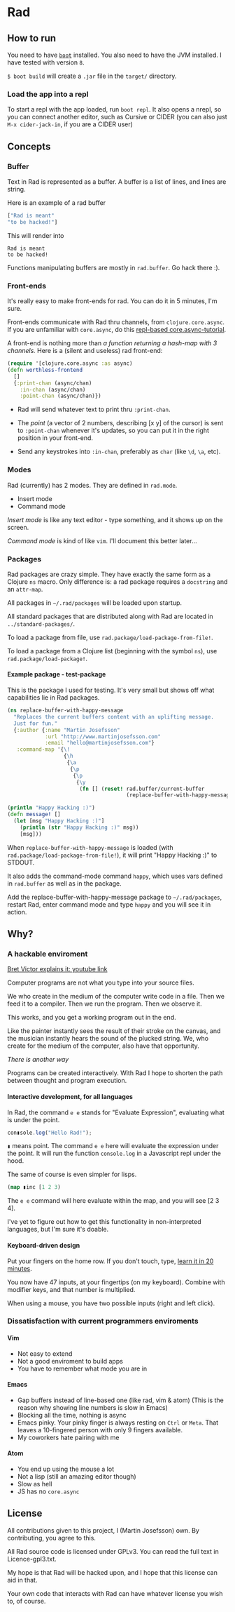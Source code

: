 # Rad

## How to run
You need to have [`boot`](https://github.com/boot-clj/boot#install) installed.
You also need to have the JVM installed. I have tested with version `8`.

`$ boot build` will create a `.jar` file in the `target/` directory.

### Load the app into a repl
To start a repl with the app loaded, run `boot repl`. It also opens a nrepl, so you can connect another editor, such as Cursive or CIDER (you can also just `M-x cider-jack-in`, if you are a CIDER user)

## Concepts
### Buffer
Text in Rad is represented as a buffer. A buffer is a list of lines, and lines are string.

Here is an example of a rad buffer

``` Clojure
["Rad is meant"
"to be hacked!"]
```

This will render into

```
Rad is meant
to be hacked!
```

Functions manipulating buffers are mostly in `rad.buffer`. Go hack there :).

### Front-ends
It's really easy to make front-ends for rad. You can do it in 5 minutes, I'm sure.

Front-ends communicate with Rad thru channels, from `clojure.core.async`.
If you are unfamiliar with `core.async`, do this [repl-based core.async-tutorial](https://github.com/clojure/core.async/blob/master/examples/walkthrough.clj).

A front-end is nothing more than *a function returning a hash-map with 3 channels.*
Here is a (silent and useless) rad front-end:

``` Clojure
(require '[clojure.core.async :as async)
(defn worthless-frontend
  []
  {:print-chan (async/chan)
    :in-chan (async/chan)
    :point-chan (async/chan)})
```
* Rad will send whatever text to print thru `:print-chan`.

* The *point* (a vector of 2 numbers, describing [x y] of the cursor) is sent to `:point-chan` whenever it's updates, so you can put it in the right position in your front-end.

* Send any keystrokes into `:in-chan`, preferably as `char` (like `\d`, `\a`, etc).

### Modes
Rad (currently) has 2 modes. They are defined in `rad.mode`.

* Insert mode
* Command mode

*Insert mode* is like any text editor - type something, and it shows up on the screen.

*Command mode* is kind of like `vim`. I'll document this better later...

### Packages
Rad packages are crazy simple. They have exactly the same form as a Clojure `ns` macro.
Only difference is: a rad package requires a `docstring` and an `attr-map`.

All packages in `~/.rad/packages` will be loaded upon startup.

All standard packages that are distributed along with Rad are located in `../standard-packages/`.

To load a package from file, use `rad.package/load-package-from-file!`.

To load a package from a Clojure list (beginning with the symbol `ns`), use `rad.package/load-package!`.

#### Example package - test-package
This is the package I used for testing. It's very small but shows off what capabilities lie in Rad packages.

``` clojure
(ns replace-buffer-with-happy-message
  "Replaces the current buffers content with an uplifting message.
  Just for fun."
  {:author {:name "Martin Josefsson"
            :url "http://www.martinjosefsson.com"
            :email "hello@martinjosefsson.com"}
   :command-map '{\!
                  {\h
                   {\a
                    {\p
                     {\p
                      {\y
                       (fn [] (reset! rad.buffer/current-buffer
                                      (replace-buffer-with-happy-message/message!)))}}}}}}})

(println "Happy Hacking :)")
(defn message! []
  (let [msg "Happy Hacking :)"]
    (println (str "Happy Hacking :)" msg))
    [msg]))
```

When `replace-buffer-with-happy-message` is loaded (with `rad.package/load-package-from-file!`), it will print "Happy Hacking :)" to STDOUT.

It also adds the command-mode command `happy`, which uses vars defined in `rad.buffer` as well as in the package.

Add the replace-buffer-with-happy-message package to `~/.rad/packages`, restart Rad, enter command mode and type `happy` and you will see it in action.

## Why?
### A hackable enviroment
[Bret Victor explains it: youtube link](https://youtu.be/klTjiXjqHrQ)

Computer programs are not what you type into your source files.

We who create in the medium of the computer write code in a file.
Then we feed it to a compiler. Then we run the program. Then we observe it.

This works, and you get a working program out in the end.

Like the painter instantly sees the result of their stroke on the canvas,
and the musician instantly hears the sound of the plucked string.
We, who create for the medium of the computer, also have that opportunity.

*There is another way*

Programs can be created interactively. With Rad I hope to shorten the path between
thought and program execution.

#### Interactive development, for all languages
In Rad, the command `e e` stands for "Evaluate Expression", evaluating what is under the point.

``` Javascript
con▮sole.log("Hello Rad!");
```
`▮` means point. The command `e e` here will evaluate the expression under the point.
It will run the function `console.log` in a Javascript repl under the hood.

The same of course is even simpler for lisps.

``` Clojure
(map ▮inc [1 2 3)
```
The `e e` command will here evaluate within the map, and you will see [2 3 4].

I've yet to figure out how to get this functionality in non-interpreted languages, but I'm sure it's doable.

#### Keyboard-driven design
Put your fingers on the home row. If you don't touch, type, [learn it in 20 minutes](https://www.typingclub.com/typing-qwerty-en/keys-jf.html).

You now have 47 inputs, at your fingertips (on my keyboard). Combine with modifier keys, and that number is multiplied.

When using a mouse, you have two possible inputs (right and left click).

### Dissatisfaction with current programmers enviroments

#### Vim
* Not easy to extend
* Not a good enviroment to build apps
* You have to remember what mode you are in

#### Emacs
* Gap buffers instead of line-based one (like rad, vim & atom)
(This is the reason why showing line numbers is slow in Emacs)
* Blocking all the time, nothing is async
* Emacs pinky. Your pinky finger is always resting on `Ctrl` or `Meta`. That leaves a 10-fingered person with only 9 fingers available.
* My coworkers hate pairing with me

#### Atom
* You end up using the mouse a lot
* Not a lisp (still an amazing editor though)
* Slow as hell
* JS has no `core.async`

## License

All contributions given to this project, I (Martin Josefsson) own. By contributing, you agree to this.

All Rad source code is licensed under GPLv3. You can read the full text in Licence-gpl3.txt.

My hope is that Rad will be hacked upon, and I hope that this license can aid in that.

Your own code that interacts with Rad can have whatever license you wish to, of course.
